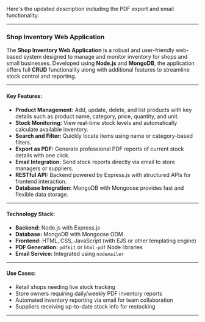 Here's the updated description including the PDF export and email functionality:

---

### **Shop Inventory Web Application**

The **Shop Inventory Web Application** is a robust and user-friendly web-based system designed to manage and monitor inventory for shops and small businesses. Developed using **Node.js** and **MongoDB**, the application offers full **CRUD** functionality along with additional features to streamline stock control and reporting.

---

#### **Key Features:**

* **Product Management:** Add, update, delete, and list products with key details such as product name, category, price, quantity, and unit.
* **Stock Monitoring:** View real-time stock levels and automatically calculate available inventory.
* **Search and Filter:** Quickly locate items using name or category-based filters.
* **Export as PDF:** Generate professional PDF reports of current stock details with one click.
* **Email Integration:** Send stock reports directly via email to store managers or suppliers.
* **RESTful API:** Backend powered by Express.js with structured APIs for frontend interaction.
* **Database Integration:** MongoDB with Mongoose provides fast and flexible data storage.

---

#### **Technology Stack:**

* **Backend:** Node.js with Express.js
* **Database:** MongoDB with Mongoose ODM
* **Frontend:** HTML, CSS, JavaScript (with EJS or other templating engine)
* **PDF Generation:** `pdfkit` or `html-pdf` Node libraries
* **Email Service:** Integrated using `nodemailer`

---

#### **Use Cases:**

* Retail shops needing live stock tracking
* Store owners requiring daily/weekly PDF inventory reports
* Automated inventory reporting via email for team collaboration
* Suppliers receiving up-to-date stock info for restocking

---
